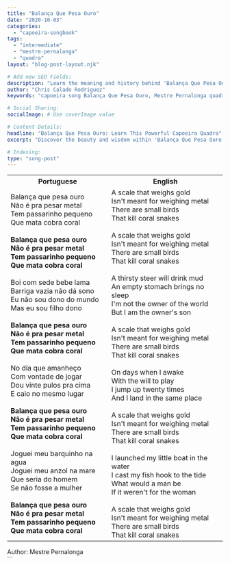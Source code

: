 ```yaml
---
title: "Balança Que Pesa Ouro"
date: "2020-10-03"
categories:
  - "capoeira-songbook"
tags:
  - "intermediate"
  - "mestre-pernalonga"
  - "quadra"
layout: "blog-post-layout.njk"

# Add new SEO Fields:
description: "Learn the meaning and history behind 'Balança Que Pesa Ouro', a captivating capoeira quadra by Mestre Pernalonga. Intermediate level song."
author: "Chris Calado Rodriguez"
keywords: "capoeira song Balança Que Pesa Ouro, Mestre Pernalonga quadra, capoeira lyrics translation, intermediate capoeira song, capoeira music tutorial, learn capoeira songs, Balança Que Pesa Ouro meaning, capoeira songbook Pernalonga"

# Social Sharing:
socialImage: # Use coverImage value

# Content Details:
headline: "Balança Que Pesa Ouro: Learn This Powerful Capoeira Quadra"
excerpt: "Discover the beauty and wisdom within 'Balança Que Pesa Ouro', an intermediate-level capoeira quadra from Mestre Pernalonga, exploring its lyrics and cultural significance."

# Indexing:
type: "song-post"
---
```


<table class="capoeira-table">
    <tr class="header-row">
        <th>Portuguese</th>
        <th>English</th>
    </tr>
    <tr>
        <td>Balança que pesa ouro<br>Não é pra pesar metal<br>Tem passarinho pequeno<br>Que mata cobra coral<br><br><b>Balança que pesa ouro<br>Não é pra pesar metal<br>Tem passarinho pequeno<br>Que mata cobra coral</b><br><br>Boi com sede bebe lama<br>Barriga vazia não dá sono<br>Eu não sou dono do mundo<br>Mas eu sou filho dono<br><br><b>Balança que pesa ouro<br>Não é pra pesar metal<br>Tem passarinho pequeno<br>Que mata cobra coral</b><br><br>No dia que amanheço<br>Com vontade de jogar<br>Dou vinte pulos pra cima<br>E caio no mesmo lugar<br><br><b>Balança que pesa ouro<br>Não é pra pesar metal<br>Tem passarinho pequeno<br>Que mata cobra coral</b><br><br>Joguei meu barquinho na agua<br>Joguei meu anzol na mare<br>Que seria do homem<br>Se não fosse a mulher<br><br><b>Balança que pesa ouro<br>Não é pra pesar metal<br>Tem passarinho pequeno<br>Que mata cobra coral</b></td>
        <td>A scale that weighs gold<br>Isn't meant for weighing metal<br>There are small birds<br>That kill coral snakes<br><br>A scale that weighs gold<br>Isn't meant for weighing metal<br>There are small birds<br>That kill coral snakes<br><br>A thirsty steer will drink mud<br>An empty stomach brings no sleep<br>I'm not the owner of the world<br>But I am the owner's son<br><br>A scale that weighs gold<br>Isn't meant for weighing metal<br>There are small birds<br>That kill coral snakes<br><br>On days when I awake<br>With the will to play<br>I jump up twenty times<br>And I land in the same place<br><br>A scale that weighs gold<br>Isn't meant for weighing metal<br>There are small birds<br>That kill coral snakes<br><br>I launched my little boat in the water<br>I cast my fish hook to the tide<br>What would a man be<br>If it weren't for the woman<br><br>A scale that weighs gold<br>Isn't meant for weighing metal<br>There are small birds<br>That kill coral snakes</td>
    </tr>
</table>
<figcaption>
Author: Mestre Pernalonga
</figcaption>
```